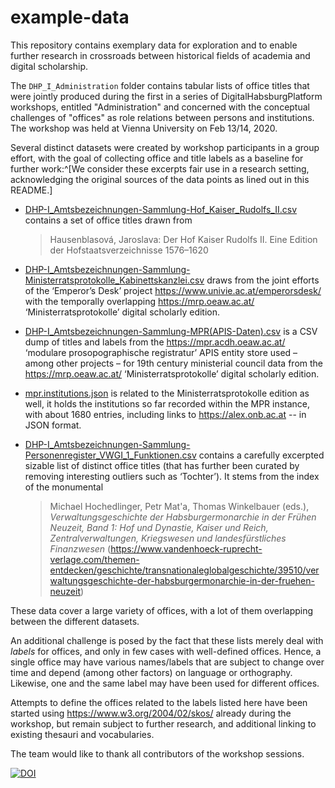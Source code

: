 # example-data

This repository contains exemplary data for exploration and to enable further research in crossroads between historical fields of academia and digital scholarship. 

The `DHP_I_Administration` folder contains tabular lists of office titles that were jointly produced during the first in a series of DigitalHabsburgPlatform workshops, entitled "Administration" and concerned with the conceptual challenges of "offices" as role relations between persons and institutions. The workshop was held at Vienna University on Feb 13/14, 2020.

Several distinct datasets were created by workshop participants in a group effort, with the goal of collecting office and title labels as a baseline for further work:^[We consider these excerpts fair use in a research setting, acknowledging the original sources of the data points as lined out in this README.] 

- [DHP-I_Amtsbezeichnungen-Sammlung-Hof_Kaiser_Rudolfs_II.csv](DHP_I_Administration/DHP-I_Amtsbezeichnungen-Sammlung-Hof_Kaiser_Rudolfs_II.csv) contains a set of office titles drawn from  
    > Hausenblasová, Jaroslava: Der Hof Kaiser Rudolfs II. Eine Edition der Hofstaatsverzeichnisse 1576–1620   

- [DHP-I_Amtsbezeichnungen-Sammlung-Ministerratsprotokolle_Kabinettskanzlei.csv](DHP_I_Administration/DHP-I_Amtsbezeichnungen-Sammlung-Ministerratsprotokolle_Kabinettskanzlei.csv) draws from the joint efforts of the ‘Emperor’s Desk’ project <https://www.univie.ac.at/emperorsdesk/> with the temporally overlapping <https://mrp.oeaw.ac.at/> ‘Ministerratsprotokolle’ digital scholarly edition.  

- [DHP-I_Amtsbezeichnungen-Sammlung-MPR(APIS-Daten).csv](DHP_I_Administration/DHP-I_Amtsbezeichnungen-Sammlung-MPR(APIS-Daten).csv) is a CSV dump of titles and labels from the <https://mpr.acdh.oeaw.ac.at/> ‘modulare prosopographische registratur’ APIS entity store used – among other projects – for 19th century ministerial council data from the <https://mrp.oeaw.ac.at/> ‘Ministerratsprotokolle’ digital scholarly edition.

- [mpr.institutions.json](DHP_I_Administration/mpr.institutions.json) is related to the Ministerratsprotokolle edition as well, it holds the institutions so far recorded within the MPR instance, with about 1680 entries, including links to <https://alex.onb.ac.at> -- in JSON format.

- [DHP-I_Amtsbezeichnungen-Sammlung-Personenregister_VWGI_1_Funktionen.csv](DHP_I_Administration/DHP-I_Amtsbezeichnungen-Sammlung-Personenregister_VWGI_1_Funktionen.csv) contains a carefully excerpted sizable list of distinct office titles (that has further been curated by removing interesting outliers such as ‘Tochter’). It stems from the index of the monumental  
    > Michael Hochedlinger, Petr Mat'a, Thomas Winkelbauer (eds.), *Verwaltungsgeschichte der Habsburgermonarchie in der Frühen Neuzeit, Band 1: Hof und Dynastie, Kaiser und Reich, Zentralverwaltungen, Kriegswesen und landesfürstliches Finanzwesen* (<https://www.vandenhoeck-ruprecht-verlage.com/themen-entdecken/geschichte/transnationaleglobalgeschichte/39510/verwaltungsgeschichte-der-habsburgermonarchie-in-der-fruehen-neuzeit>)  

These data cover a large variety of offices, with a lot of them overlapping between the different datasets. 

An additional challenge is posed by the fact that these lists merely deal with *labels* for offices, and only in few cases with well-defined offices. Hence, a single office may have various names/labels that are subject to change over time and depend (among other factors) on language or orthography. Likewise, one and the same label may have been used for different offices. 

Attempts to define the offices related to the labels listed here have been started using <https://www.w3.org/2004/02/skos/> already during the workshop, but remain subject to further research, and additional linking to existing thesauri and vocabularies. 

The team would like to thank all contributors of the workshop sessions. 

[![DOI](https://zenodo.org/badge/322104558.svg)](https://zenodo.org/badge/latestdoi/322104558)
